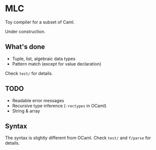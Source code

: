 # MLC

Toy compiler for a subset of Caml.

Under construction.

## What's done

* Tuple, list, algebraic data types
* Pattern match (except for value declaration)

Check `test/` for details.

## TODO

* Readable error messages
* Recursive type inference (`-rectypes` in OCaml)
* String & array

## Syntax

The syntax is slightly different from OCaml. Check `test/` and `f/parse` for details.
